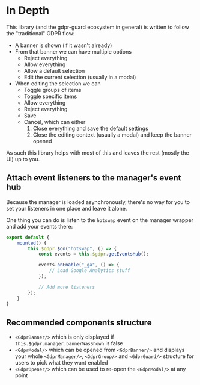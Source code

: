 # In Depth

This library (and the gdpr-guard ecosystem in general) is written to follow the "traditional" GDPR flow:

- A banner is shown (if it wasn't already)
- From that banner we can have multiple options
  - Reject everything
  - Allow everything
  - Allow a default selection
  - Edit the current selection (usually in a modal)
- When editing the selection we can
  - Toggle groups of items
  - Toggle specific items
  - Allow everything
  - Reject everything
  - Save
  - Cancel, which can either
    1. Close everything and save the default settings
    2. Close the editing context (usually a modal) and keep the banner opened

As such this library helps with most of this and leaves the rest (mostly the UI) up to you.

## Attach event listeners to the manager's event hub

Because the manager is loaded asynchronously, there's no way for you to set your listeners in one place and leave it alone.

One thing you can do is listen to the `hotswap` event on the manager wrapper and add your events there:

```javascript
export default {
	mounted() {
		this.$gdpr.$on("hotswap", () => {
			const events = this.$gdpr.getEventsHub();

			events.onEnable("_ga", () => {
				// Load Google Analytics stuff
			});

			// Add more listeners
		});
	}
}
```

## Recommended components structure

* `<GdprBanner/>` which is only displayed if `this.$gdpr.manager.bannerWasShown` is false
* `<GdprModal/>` which can be opened from `<GdprBanner/>` and displays your whole `<GdprManager/>`, `<GdprGroup/>`
and `<GdprGuard/>` structure for users to pick what they want enabled
* `<GdprOpener/>` which can be used to re-open the `<GdprModal/>` at any point
